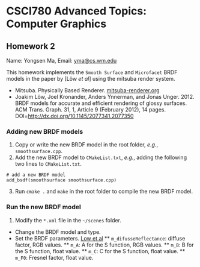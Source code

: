 # CSCI780 Advanced Topics: Computer Graphics

## Homework 2

Name: Yongsen Ma, Email: yma@cs.wm.edu

This homework implements the `Smooth Surface` and `Microfacet` BRDF models in the paper by [Löw *et al*] using the mitsuba render system.
- Mitsuba. Physically Based Renderer. [mitsuba-renderer.org](https://www.mitsuba-renderer.org)
- Joakim Löw, Joel Kronander, Anders Ynnerman, and Jonas Unger. 2012. BRDF models for accurate and efficient rendering of glossy surfaces. ACM Trans. Graph. 31, 1, Article 9 (February 2012), 14 pages. DOI=http://dx.doi.org/10.1145/2077341.2077350

### Adding new BRDF models
1. Copy or write the new BRDF model in the root folder, *e.g.*, `smoothsurface.cpp`.
2. Add the new BRDF model to `CMakeList.txt`, *e.g.*, adding the following two lines to `CMakeList.txt`.
```
# add a new BRDF model
add_bsdf(smoothsurface smoothsurface.cpp)
```
3. Run `cmake .` and `make` in the root folder to compile the new BRDF model.

### Run the new BRDF model
1. Modify the `*.xml` file in the `~/scenes` folder.
- Change the BRDF model and type.
- Set the BRDF parameters. [Low et al](http://dl.acm.org/citation.cfm?id=2077350)
** `m_difusseReflectance`: diffuse factor, RGB values.
** `m_A`: A for the S function, RGB values.
** `m_B`: B for the S function, float value.
** `m_C`: C for the S function, float value.
** `m_F0`: Fresnel factor, float value.
